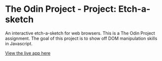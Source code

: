 # The Odin Project - Project: Etch-a-sketch
An interactive etch-a-sketch for web browsers. This is a The Odin Project assignment. The goal of this project is to show off DOM manipulation skills in Javascript. 

[View the live app here](https://bizarf.github.io/odin-etch-a-sketch/)
